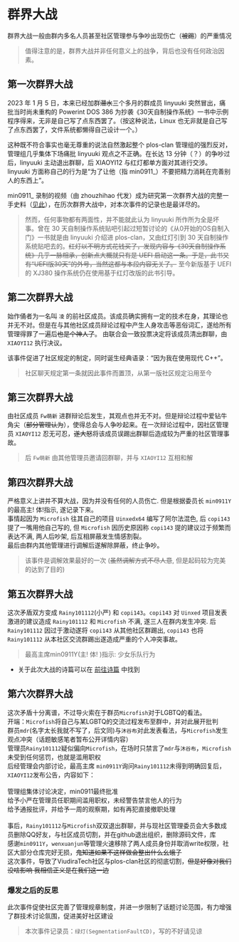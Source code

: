 # 群界大战

群界大战一般由群内多名人员甚至社区管理参与争吵出现伤亡（~~被踢~~）的严重情况

> 值得注意的是，群界大战并非任何意义上的战争，背后也没有任何政治因素。

## 第一次群界大战

2023 年 1 月 5 日，本来已经加群~~潜水~~三个多月的群成员 linyuuki 突然冒出，痛批当时尚未重构的 Powerint DOS 386 为抄袭《30天自制操作系统》一书中示例程序得来，无非是自己写了点东西罢了。（按这种说法，Linux 也无非就是自己写了点东西罢了，文件系统都懒得自己设计一个。）

这种既不符合事实也毫无尊重的说法自然激起整个 plos-clan 管理组的强烈反对，管理组几乎集体下场痛批 linyuuki 观点之不正确。在长达 13 分钟（？）的争吵过后，linyuuki 主动退出群聊，后 XIAOYI12 与红灯都单方面对其进行交涉。linyuuki 方面称自己的行为是“为了让他（指 min0911_）不要把精力消耗在完善别人的东西上”。

min0911_ 录制的视频（由 zhouzhihao 代发）成为研究第一次群界大战的完整一手史料（[见此](https://www.bilibili.com/video/BV1UG4y157mS/?spm_id_from=333.999.0.0)），在历次群界大战中，对本次事件的记录也是最详尽的。

> 然而，任何事物都有两面性，并不能就此认为 linyuuki 所作所为全是坏事。曾在 30 天自制操作系统贴吧引起过短暂讨论的《从0开始的OS自制入门》一书就是由 linyuuki 介绍进 plos-clan，又由红灯引到 30 天自制操作系统贴吧去的。~~红灯以不明方式花钱买了，发现内容与《30天自制操作系统》几乎一脉相承，创新点大概就只有是 UEFI 启动这一条。于是，此书又有“UEFI版30天”的外号，当然这都与本段内容无关了。~~ 至今新版基于 UEFI 的 XJ380 操作系统仍在使用基于红灯改版的此书引导。

## 第二次群界大战

始作俑者为一名叫 `凌` 的前社区成员。该成员确实拥有一定的技术在身，其理论也并无不对。但是在与其他社区成员辩论过程中产生人身攻击等恶俗词汇，遂给所有管理得罪了一遍后~~也是个神人了~~。 由联合会一致投票决定将该成员清出群聊，由 `XIAOYI12` 执行决议。

该事件促进了社区规定的制定，同时诞生经典语录：“因为我在使用现代 C++”。

> 社区聊天规定第一条就因此事件而置顶，从第一版社区规定沿用至今

## 第三次群界大战

由社区成员 `Fw萌新` 进群辩论后发生，其观点也并无不对。但是辩论过程中爱钻牛角尖（~~部分管理认为~~），使得总会与人争吵起来。在一次辩论过程中，因社区管理员 `XIAOYI12` 忍无可忍，~~遂大怒~~将该成员误踢出群聊后造成较为严重的社区管理事故。

> 后 `Fw萌新` 由其他管理员邀请回群聊，并与 `XIAOYI12` 互相和解

## 第四次群界大战

严格意义上讲并不算大战，因为并没有任何的人员伤亡. 但是根据委员长 `min0911Y` 的最高主! 体!指示, 遂记录下来。\
事情起因为 `Microfish` 往其自己的项目 `Uinxedx64` 编写了阿尔法混色, 后 `copi143` 提了一嘴用他自己写的, 但 `Microfish` 因历史原因称 `copi143` 提的建议过于频繁而表达不满, 两人后吵架, 后互相屏蔽发生情感割裂。\
最后由群内其他管理进行调解后遂解除屏蔽，终止争吵。

> 该事件是调解效果最好的一次 (~~虽然调解方式不尽人意~~, 但是起码较为完美的达到了目的)

## 第五次群界大战

这次矛盾双方变成 `Rainy101112`(小严) 和 `copi143`。`copi143` 对 `Uinxed` 项目发表激进的建议造成 `Rainy101112` 和 `Microfish` 不满, 遂三人在群内发生冲突. 后 `Rainy101112` 因过于激动遂将 `copi143` 从其他社区群踢出, `copi143` 也将 `Rainy101112` 从本社区交流群踢出遂造成严重的个人冲突事故。

> 最高主席min0911Y(主! 体! )指示: 少女乐队行为

* 关于此次大战的诗篇可以在 [前往诗篇](https://files.plos-clan.org/novel) 中找到

## 第六次群界大战

这次矛盾十分离谱，不过导火索在于群员`Microfish`对于LGBTQ的看法。<br>
开端：`Microfish`将自己与某LGBTQ的交流过程发布至群中，并对此展开批判<br> 
群员`mdr`(名字太长我就不写了，后文同)与`沐谷布`对此发表看法，与`Microfish`发生观点冲突（话题敏感笔者暂布公开详情内容）<br>
管理员`Rainy101112`疑似偏向`Microfish`，在场时只禁言了`mdr`与`沐谷布`，`Microfish`未受到任何惩罚，也就是滥用职权 <br>
后经管理会内部讨论，最高主席 `min0911Y`询问`Rainy101112`未得到明确回复后，`XIAOYI12`发布公告，内容如下：<br>
<br>
管理组集体讨论决定，min0911最终批准 <br>
给予小严在管理员任职期间滥用职权，未经警告禁言他人的行为<br>
给予通报批评，并给予一周的观察期，如有再犯直接撤职处理<br>
<br>
事后，`Rainy101112`与`Microfish`双双退出群聊，并与现社区管理委员会大多数成员删除QQ好友，与社区成员切割，并在github退出组织，删除源码文件，库<br>
感谢`min0911Y`，`wenxuanjun`等管理火速移除了两人成员身份并取消write权限，社区大部分仓库完好无损，~~鬼知道如果不这样做会整出什么幺蛾子~~<br>
这次事件，导致了ViudiraTech社区与plos-clan社区的彻底切割，~~但是好像对我们没啥影响 我相信正义是在我们这一边~~<br>

### 爆发之后的反思
此次事件促使社区完善了管理规章制度，并进一步限制了话题讨论范围，有力增强了群技术讨论氛围，促进美好社区建设<br>
> 本次事件记录员：`绿灯(SegmentationFaultCD)`，写的不好请见谅<br>









